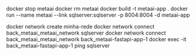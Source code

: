 docker stop metaai
docker rm metaai
docker build -t metaai-app .
docker run --name metaai --link sqlserver:sqlserver -p 8004:8004 -d metaai-app
<!-- docker-compose -f docker-compose.debug.yml up -->
docker network create minha-rede
docker network connect back_metaai_metaai_network sqlserver
docker network connect back_metaai_metaai_network back_metaai-fastapi-app-1
docker exec -it back_metaai-fastapi-app-1 ping sqlserver